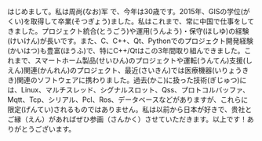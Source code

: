 はじめまして。私は周尚(なお)军 で、今年は30歳です。2015年、GISの学位(がくい)を取得して卒業(そつぎょう)ました。私はこれまで、常に中国で仕事をしてきました。プロジェクト統合(とうごう)や運用(うんよう)・保守(ほしゆ)の経験(けいけん)が長いです。また、C、C++、Qt、Pythonでのプロジェクト開発経験(かいはつ)も豊富(ほうふ)で、特にC++/Qtはこの3年間取り組んできました。これまで、スマートホーム製品(せいひん)のプロジェクトや運転(うんてん)支援(しえん)関連(かんれん)のプロジェクト、最近(さいきん)では医療機器(いりょうきき)関連のソフトウェアに携わりました。過去(かこ)に扱った技術(ぎじゅつ)には、Linux、マルチスレッド、シグナルスロット、Qss、プロトコルバッファ、Mqtt、Tcp、シリアル、Pcl、Ros、データベースなどがありますが、これらに限定(げんてい)されるものではありません。私は以前から日本が好きで、贵社とご縁（えん）があればぜひ参画（さんかく）させていただきます。以上です！ありがとうございます。
